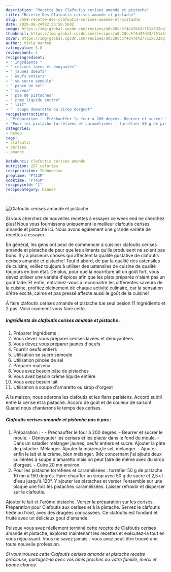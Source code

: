 ```yaml
---
description: "Recette Des Clafoutis cerises amande et pistache"
title: "Recette Des Clafoutis cerises amande et pistache"
slug: 3559-recette-des-clafoutis-cerises-amande-et-pistache
date: 2020-06-24T02:55:50.560Z
image: https://img-global.cpcdn.com/recipes/a0c28cc5f4d47d43/751x532cq70/clafoutis-cerises-amande-et-pistache-photo-principale-de-la-recette.jpg
thumbnail: https://img-global.cpcdn.com/recipes/a0c28cc5f4d47d43/751x532cq70/clafoutis-cerises-amande-et-pistache-photo-principale-de-la-recette.jpg
cover: https://img-global.cpcdn.com/recipes/a0c28cc5f4d47d43/751x532cq70/clafoutis-cerises-amande-et-pistache-photo-principale-de-la-recette.jpg
author: Viola Warren
ratingvalue: 3.8
reviewcount: 4
recipeingredient:
- " Ingrdients "
- " cerises laves et dnoyautes"
- " jaunes doeufs"
- " oeufs entiers"
- " se sucre semoule"
- " pince de sel"
- " mazena"
- " pte de pistaches"
- " crme liquide entire"
- " lait"
- "  soupe damaretto ou sirop dorgeat"
recipeinstructions:
- "Préparation :  Préchauffer le four à 200 degrés. Beurrer et sucrer le moule. Dénoyauter les cerises et les placer dans le fond du moule. Dans un saladier mélanger jaunes, oeufs entiers et sucre. Ajouter la pâte de pistache. Mélanger. Ajouter la maïzena,le sel, mélanger. Ajouter enfin le lait et la crème, bien mélanger. (Me concernant j&#39;ai ajouté deux cuillérées à soupe d&#39;amaretto mais on peut faire de même avec du sirop d&#39;orgeat. Cuire 20 mn environ."
- "Pour les pistache torréfiées et caramélisées : torréfier 50 g de pistache 10 mn à 150 degrés. Faire chauffer un sirop avec 50 g de sucre et 2,5 cl d&#39;eau jusqu&#39;à 120°. Y ajouter les pistaches et verser l&#39;ensemble sur une plaque une fois les pistaches caramélisées. Laisser refroidir et disperser sur le clafoutis."
categories:
- Resep
tags:
- clafoutis
- cerises
- amande

katakunci: clafoutis cerises amande 
nutrition: 257 calories
recipecuisine: Indonesian
preptime: "PT13M"
cooktime: "PT45M"
recipeyield: "1"
recipecategory: Dinner

---
```



![Clafoutis cerises amande et pistache](https://img-global.cpcdn.com/recipes/a0c28cc5f4d47d43/751x532cq70/clafoutis-cerises-amande-et-pistache-photo-principale-de-la-recette.jpg)

Si vous cherchez de nouvelles recettes à essayer ce week end ne cherchez plus! Nous vous fournissons uniquement le meilleur clafoutis cerises amande et pistache ici. Nous avons également une grande variété de recettes à essayer.

En général, les gens ont peur de commencer à cuisiner clafoutis cerises amande et pistache de peur que les aliments qu'ils produisent ne soient pas bons. Il y a plusieurs choses qui affectent la qualité gustative de clafoutis cerises amande et pistache! Tout d'abord, de par la qualité des ustensiles de cuisine, veillez toujours à utiliser des ustensiles de cuisine de qualité toujours en bon état. De plus, pour que la nourriture ait un goût fort, vous devez utiliser une variété d'épices afin que les plats préparés n'aient pas un goût fade. Et enfin, entraînez-vous à reconnaître les différentes saveurs de la cuisine, profitez pleinement de chaque activité culinaire, car la sensation d'être excité, calme et pas pressé affecte aussi le goût de la cuisine!

<!--inarticleads1-->

À faire clafoutis cerises amande et pistache tue seul besion 11 Ingrédients et 2 pas. Voici comment vous faire cette.

##### Ingrédients de clafoutis cerises amande et pistache :

1. Préparer  Ingrédients :
1. Vous devez vous préparer  cerises lavées et dénoyautées
1. Vous devez vous préparer  jaunes d&#39;oeufs
1. Fournir  oeufs entiers
1. Utilisation  se sucre semoule
1. Utilisation  pincée de sel
1. Préparer  maïzena
1. Vous avez besoin  pâte de pistaches
1. Vous avez besoin  crème liquide entière
1. Vous avez besoin  lait
1. Utilisation  à soupe d&#39;amaretto ou sirop d&#39;orgeat


A la maison, nous adorons les clafoutis et les flans parisiens. Accord subtil entre la cerise et la pistache. Accord de goût et de couleur de saison! Quand nous chanterons le temps des cerises. 

<!--inarticleads2-->

##### Clafoutis cerises amande et pistache pas à pas :

1. Préparation : -  - Préchauffer le four à 200 degrés. - Beurrer et sucrer le moule. - Dénoyauter les cerises et les placer dans le fond du moule. - Dans un saladier mélanger jaunes, oeufs entiers et sucre. Ajouter la pâte de pistache. Mélanger. Ajouter la maïzena,le sel, mélanger. - Ajouter enfin le lait et la crème, bien mélanger. (Me concernant j&#39;ai ajouté deux cuillérées à soupe d&#39;amaretto mais on peut faire de même avec du sirop d&#39;orgeat. - Cuire 20 mn environ.
1. Pour les pistache torréfiées et caramélisées : torréfier 50 g de pistache 10 mn à 150 degrés. Faire chauffer un sirop avec 50 g de sucre et 2,5 cl d&#39;eau jusqu&#39;à 120°. Y ajouter les pistaches et verser l&#39;ensemble sur une plaque une fois les pistaches caramélisées. Laisser refroidir et disperser sur le clafoutis.


Ajouter le lait et l&#39;arôme pistache. Verser la préparation sur les cerises. Préparation pour Clafoutis aux cerises et à la pistache. Servez le clafoutis tiède ou froid, avec des dragées concassées. Ce clafoutis est fondant et fruité avec un délicieux gout d&#39;amande. 

<!--inarticleads1-->

<p>
Puisque vous avez réellement terminé cette recette de Clafoutis cerises amande et pistache, explorez maintenant les recettes et exécutez-la tout en vous réjouissant. Vous ne savez jamais - vous avez peut-être trouvé une toute nouvelle profession.
</p>

<p>
<i>Si vous trouvez cette Clafoutis cerises amande et pistache recette précieuse, partagez-la avec vos amis proches ou votre famille, merci et bonne chance.</i>
</p>
